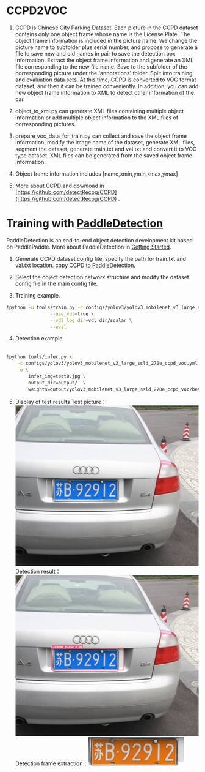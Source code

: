 # CCPD2VOC
1. CCPD is Chinese City Parking Dataset.
Each picture in the CCPD dataset contains only one object frame whose name is the License Plate. The object frame information is included in the picture name. We change the picture name to subfolder plus serial number, and propose to generate a file to save new and old names in pair to save the detection box information. Extract the object frame information and generate an XML file corresponding to the new file name. Save to the subfolder of the corresponding picture under the 'annotations' folder. Split into training and evaluation data sets. At this time, CCPD is converted to VOC format dataset, and then it can be trained conveniently. In addition, you can add new object frame information to XML to detect other information of the car.


2. object_to_xml.py can generate XML files containing multiple object information or add multiple object information to the XML files of corresponding pictures.

3. prepare_voc_data_for_train.py can collect and save the object frame information, modify the image name of the dataset, generate XML files, segment the dataset, generate train.txt and val.txt and convert it to VOC type dataset. XML files can be generated from the saved object frame information.

4. Object frame information includes [name,xmin,ymin,xmax,ymax]

5. More about CCPD and download in [https://github.com/detectRecog/CCPD](https://github.com/detectRecog/CCPD) . 

# Training with [PaddleDetection](https://github.com/PaddlePaddle/PaddleDetection)
PaddleDetection is an end-to-end object detection development kit based on PaddlePaddle. More about PaddleDetection in [Getting Started](https://github.com/PaddlePaddle/PaddleDetection/blob/release/2.3/docs/tutorials/GETTING_STARTED.md).


1. Generate CCPD dataset config file, specify the path for train.txt and val.txt location. copy CCPD to PaddleDetection.

2. Select the object detection network structure and modify the dataset config file in the main config file.
3. Training example.
```bash
!python -u tools/train.py -c configs/yolov3/yolov3_mobilenet_v3_large_ssld_270e_ccpd_voc.yml \
                --use_vdl=true \
                --vdl_log_dir=vdl_dir/scalar \
                --eval
```

4. Detection example
```bash

!python tools/infer.py \
    -c configs/yolov3/yolov3_mobilenet_v3_large_ssld_270e_ccpd_voc.yml \
    -o \
        infer_img=test0.jpg \
        output_dir=output/  \
        weights=output/yolov3_mobilenet_v3_large_ssld_270e_ccpd_voc/best_model \
```
5. Display of test results
Test picture：![](test0.jpg)
Detection result：![](test0_infer.jpg)
Detection frame extraction：![](test0_frame0.jpg)
